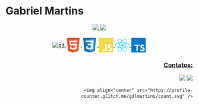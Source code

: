 # Gabriel Martins 





<div align="center" >
<a  href="https://github.com/gdlmartins">
    
<img  height="140em"  src="https://github-readme-stats.vercel.app/api/top-langs/?username=gdlmartins&layout=compact&langs_count=7&theme=dracula"/>
    
<img  height="140em" src="https://github-readme-stats.vercel.app/api?username=gdlmartins&show_icons=true&theme=dracula&include_all_commits=true&count_private=true"/>
</div>

<div align="center" style={{display:"flex"}}><br>
    <img align="center" alt="git" width="40" height="40" src="https://www.vectorlogo.zone/logos/git-scm/git-scm-icon.svg" alt="git" />
 
  <img align="center" alt="HTML" height="40" width="40" src="https://raw.githubusercontent.com/devicons/devicon/master/icons/html5/html5-original.svg">
  <img align="center" alt="CSS" height="40" width="40" src="https://raw.githubusercontent.com/devicons/devicon/master/icons/css3/css3-original.svg">
     <img align="center" alt="JS" height="40" width="40" src="https://raw.githubusercontent.com/devicons/devicon/master/icons/javascript/javascript-plain.svg">  
  <img align="center" alt="React" height="40" width="40" src="https://raw.githubusercontent.com/devicons/devicon/master/icons/react/react-original.svg">
      <img align="center" alt="TypeScript" height="40" width="40" src="https://raw.githubusercontent.com/devicons/devicon/master/icons/typescript/typescript-original.svg">

    

</div>









 <div align="right">

### Contatos:
   
    

<a href = "mailto:gdlmartins@gmail.com"><img src="https://img.shields.io/badge/Gmail-D14836?style=for-the-badge&logo=gmail&logoColor=white" target="_blank"></a>
<a href="https://www.linkedin.com/in/gabriel-martins-71438541/" target="_blank"><img src="https://img.shields.io/badge/-LinkedIn-%230077B5?style=for-the-badge&logo=linkedin&logoColor=white" target="_blank"></a>   
     
     
       <img align="center" src="https://profile-counter.glitch.me/gdlmartins/count.svg" />
</div>

    

    
   
 


